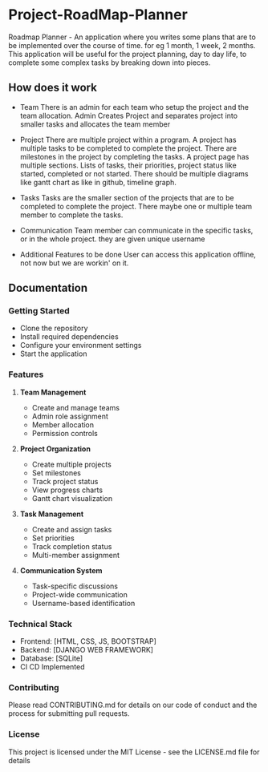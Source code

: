 # Project-RoadMap-Planner

Roadmap Planner - An application where you writes some plans that are to be implemented over the course of time. for eg  1 month, 1 week, 2 months.  This application will be useful for the project planning, day to day life, to complete some complex tasks by breaking down into pieces.

## How does it work

- Team
There is an admin for each team who setup the project and the team allocation. Admin Creates Project and separates project into smaller tasks and allocates the team member

- Project
There are multiple project within a program. A project has multiple tasks to be completed to complete the project.
There are milestones in the project by completing the tasks.
A project page has multiple sections. Lists of tasks, their priorities, project status like started, completed or not started. There should be multiple diagrams like gantt chart as like in github, timeline graph.

- Tasks
Tasks are the smaller section of the projects that are to be completed to complete the project. There maybe one or multiple team member to complete the tasks.

- Communication
Team member can communicate in the specific tasks, or in the whole project. they are given unique username

- Additional Features to be done
User can access this application offline, not now but we are workin' on it.

## Documentation

### Getting Started

- Clone the repository
- Install required dependencies
- Configure your environment settings
- Start the application

### Features

1. **Team Management**
    - Create and manage teams
    - Admin role assignment
    - Member allocation
    - Permission controls

2. **Project Organization**
    - Create multiple projects
    - Set milestones
    - Track project status
    - View progress charts
    - Gantt chart visualization

3. **Task Management**
    - Create and assign tasks
    - Set priorities
    - Track completion status
    - Multi-member assignment

4. **Communication System**
    - Task-specific discussions
    - Project-wide communication
    - Username-based identification

### Technical Stack

- Frontend: [HTML, CSS, JS, BOOTSTRAP]
- Backend: [DJANGO WEB FRAMEWORK]
- Database: [SQLite]
- CI CD Implemented

### Contributing

Please read CONTRIBUTING.md for details on our code of conduct and the process for submitting pull requests.

### License

This project is licensed under the MIT License - see the LICENSE.md file for details
